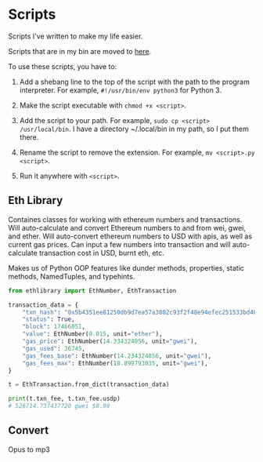 # Scripts

Scripts I've written to make my life easier.

Scripts that are in my bin are moved to [here](/bin).

To use these scripts, you have to:

1. Add a shebang line to the top of the script with the path to the program interpreter. For example, `#!/usr/bin/env python3` for Python 3.

2. Make the script executable with `chmod +x <script>`.

3. Add the script to your path. For example, `sudo cp <script> /usr/local/bin`. I have a directory ~/.local/bin in my path, so I put them there.

4. Rename the script to remove the extension. For example, `mv <script>.py <script>`.

5. Run it anywhere with `<script>`.

## Eth Library

Containes classes for working with ethereum numbers and transactions. Will auto-calculate and convert Ethereum numbers to and from wei, gwei, and ether. Will auto-convert ethereum numbers to USD with apis, as well as current gas prices. Can input a few numbers into transaction and will auto-calculate transaction cost in USD, burnt eth, etc.

Makes us of Python OOP features like dunder methods, properties, static methods, NamedTuples, and typehints.

```python
from ethlibrary import EthNumber, EthTransaction

transaction_data = {
    "txn_hash": "0x5b4351ee81250db9d7ea57a3802c93f2f48e94efec251533bd4096029b38bd26",
    "status": True,
    "block": 17466051,
    "value": EthNumber(0.015, unit="ether"),
    "gas_price": EthNumber(14.334324056, unit="gwei"),
    "gas_used": 36745,
    "gas_fees_base": EthNumber(14.234324056, unit="gwei"),
    "gas_fees_max": EthNumber(18.899793035, unit="gwei"),
}

t = EthTransaction.from_dict(transaction_data)

print(t.txn_fee, t.txn_fee.usdp)
# 526714.737437720 gwei $0.99
```

## Convert

Opus to mp3
